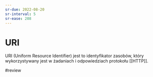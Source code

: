 ```yaml
---
sr-due: 2022-08-20
sr-interval: 5
sr-ease: 208
---
```


# URI
URI (Uniform Resource Identifier) jest to identyfikator zasobów, który wykorzystywany jest w żadaniach i odpowiedziach protokołu [[HTTP]].

#review